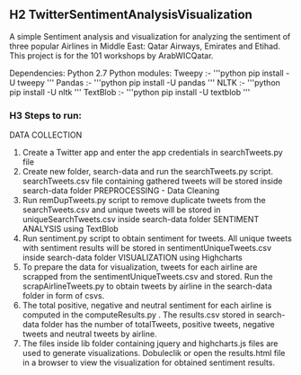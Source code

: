 ## H2 TwitterSentimentAnalysisVisualization
A simple Sentiment analysis and visualization for analyzing the sentiment of three popular Airlines in Middle East: Qatar Airways, Emirates and Etihad. This project is for the 101 workshops by ArabWICQatar.

Dependencies:
Python 2.7
Python modules: 
Tweepy :- '''python pip install -U tweepy '''
Pandas :- '''python pip install -U pandas '''
NLTK :- '''python pip install -U nltk '''
TextBlob :- '''python pip install -U textblob  '''

### H3 Steps to run:
DATA COLLECTION
1. Create a Twitter app and enter the app credentials in searchTweets.py file
2. Create new folder, search-data and run the searchTweets.py script. searchTweets.csv file containing gathered tweets will be stored inside search-data folder
PREPROCESSING - Data Cleaning
3. Run remDupTweets.py script to remove duplicate tweets from the searchTweets.csv and unique tweets will be stored in uniqueSearchTweets.csv inside search-data folder
SENTIMENT ANALYSIS using TextBlob
4. Run sentiment.py script to obtain sentiment for tweets. All unique tweets with sentiment results will be stored in sentimentUniqueTweets.csv inside search-data folder
VISUALIZATION using Highcharts
5. To prepare the data for visualization, tweets for each airline are scrapped from the sentimentUniqueTweets.csv and stored. Run the scrapAirlineTweets.py to obtain tweets by airline in the search-data folder in form of csvs.
6. The total positive, negative and neutral sentiment for each airline is computed in the computeResults.py . The results.csv stored in search-data folder has the number of totalTweets, positive tweets, negative tweets and neutral tweets by airline.
7. The files inside lib folder containing jquery and highcharts.js files are used to generate visualizations. Dobuleclik or open the results.html file in a browser to view the visualization for obtained sentiment results.
